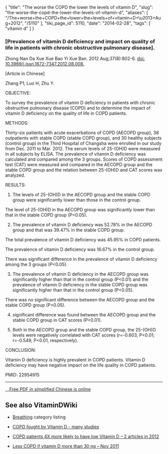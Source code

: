 {
    "title": "The worse the COPD the lower the levels of vitamin D",
    "slug": "the-worse-the-copd-the-lower-the-levels-of-vitamin-d",
    "aliases": [
        "/The+worse+the+COPD+the+lower+the+levels+of+vitamin+D+\u2013+Aug+2012",
        "/5110"
    ],
    "tiki_page_id": 5110,
    "date": "2014-02-28",
    "tags": [
        "vitamin d"
    ]
}


### <span>[Prevalence of vitamin D deficiency and impact on quality of life in patients with chronic obstructive pulmonary disease]</span>.

Zhong Nan Da Xue Xue Bao Yi Xue Ban. 2012 Aug;37(8):802-6. [doi: 10.3969/j.issn.1672-7347.2012.08.008.](https://doi.org/10.3969/j.issn.1672-7347.2012.08.008.)

<span>[Article in Chinese]</span>

Zhang P1, Luo H, Zhu Y.

OBJECTIVE:

To survey the prevalence of vitamin D deficiency in patients with chronic obstructive pulmonary disease (COPD) and to determine the impact of vitamin D deficiency on the quality of life in COPD patients.

METHODS:

Thirty-six patients with acute exacerbations of COPD (AECOPD group), 38 outpatients with stable COPD (stable COPD group), and 30 healthy subjects (control group) in the Third Hospital of Changsha were enrolled in our study from Dec. 2011 to Mar. 2012. The serum levels of 25-(OH)D were measured in all subjects by ELISA. The prevalence of vitamin D deficiency was calculated and compared among the 3 groups. Scores of COPD assessment test (CAT) were measured and compared in the AECOPD group and the stable COPD group and the relation between 25-(OH)D and CAT scores was analyzed.

RESULTS:

1) The levels of 25-(OH)D in the AECOPD group and the stable COPD group were significantly lower than those in the control group. 

The level of 25-(OH)D in the AECOPD group was significantly lower than that in the stable COPD group (P<0.05). 

2) The prevalence of vitamin D deficiency was 52.78% in the AECOPD group and that was 39.47% in the stable COPD group. 

The total prevalence of vitamin D deficiency was 45.95% in COPD patients. 

The prevalence of vitamin D deficiency was 16.67% in the control group. 

There was significant difference in the prevalence of vitamin D deficiency among the 3 groups (P<0.05).

3) The prevalence of vitamin D deficiency in the AECOPD group was significantly higher than that in the control group (P<0.01) and the prevalence of vitamin D deficiency in the stable COPD group was significantly higher than that in the control group (P<0.05). 

There was no significant difference between the AECOPD group and the stable COPD group (P>0.05). 

4) significant difference was found between the AECOPD group and the stable COPD group in CAT scores (P<0.01). 

5) Both in the AECOPD group and the stable COPD group, the 25-(OH)D levels were negatively correlated with CAT scores (r=-0.603, P<0.01; r=-0.549, P<0.01, respectively).

CONCLUSION:

Vitamin D deficiency is highly prevalent in COPD patients. Vitamin D deficiency may have negative impact on the life quality in COPD patients.

PMID: 22954915

---

__[Free PDF in simplified Chinese is online](http://www.ncbi.nlm.nih.gov/pubmed/22954915)

## See also VitaminDWiki

* [Breathing](/tags/breathing.html) category listing 

* [COPD fought by Vitamin D - many studies](/posts/copd-fought-by-vitamin-d-many-studies)

* [COPD patients 4X more likely to have low Vitamin D – 2 articles in 2012](/posts/copd-patients-4x-more-likely-to-have-low-vitamin-d-2-articles-in-2012)

* [Less COPD if vitamin D more than 30 ng – Nov 2011](/tags/less-copd-if-vitamin-d-more-than-30-ng-nov-2011.html)